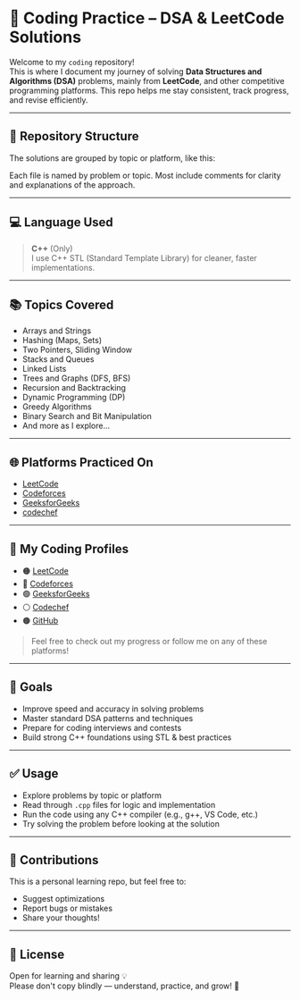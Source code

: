 # 🧠 Coding Practice – DSA & LeetCode Solutions

Welcome to my `coding` repository!  
This is where I document my journey of solving **Data Structures and Algorithms (DSA)** problems, mainly from **LeetCode**, and other competitive programming platforms. This repo helps me stay consistent, track progress, and revise efficiently.

---

## 📁 Repository Structure

The solutions are grouped by topic or platform, like this:


Each file is named by problem or topic. Most include comments for clarity and explanations of the approach.

---

## 💻 Language Used

> **C++** (Only)  
I use C++ STL (Standard Template Library) for cleaner, faster implementations.

---

## 📚 Topics Covered

- Arrays and Strings  
- Hashing (Maps, Sets)  
- Two Pointers, Sliding Window  
- Stacks and Queues  
- Linked Lists  
- Trees and Graphs (DFS, BFS)  
- Recursion and Backtracking  
- Dynamic Programming (DP)  
- Greedy Algorithms  
- Binary Search and Bit Manipulation  
- And more as I explore...

---

## 🌐 Platforms Practiced On

- [LeetCode](https://leetcode.com)
- [Codeforces](https://codeforces.com)
- [GeeksforGeeks](https://www.geeksforgeeks.org)
- [codechef](https://codechef.com)

---

## 🔗 My Coding Profiles

- 🟠 [LeetCode](https://leetcode.com/u/Godkiller_123/)
- 🔵 [Codeforces](https://codeforces.com/profile/nludfuck)
- 🟢 [GeeksforGeeks](https://www.geeksforgeeks.org/user/makdubkidi14/)
- ⚪ [Codechef](https://www.codechef.com/users/team_resin_79)
- 🟤 [GitHub](https://github.com/GodKiller-12)

> Feel free to check out my progress or follow me on any of these platforms!

---

## 🎯 Goals

- Improve speed and accuracy in solving problems  
- Master standard DSA patterns and techniques  
- Prepare for coding interviews and contests  
- Build strong C++ foundations using STL & best practices

---

## ✅ Usage

- Explore problems by topic or platform
- Read through `.cpp` files for logic and implementation
- Run the code using any C++ compiler (e.g., g++, VS Code, etc.)
- Try solving the problem before looking at the solution

---

## 🙌 Contributions

This is a personal learning repo, but feel free to:
- Suggest optimizations
- Report bugs or mistakes
- Share your thoughts!

---

## 📜 License

Open for learning and sharing 💡  
Please don't copy blindly — understand, practice, and grow! 🌱
